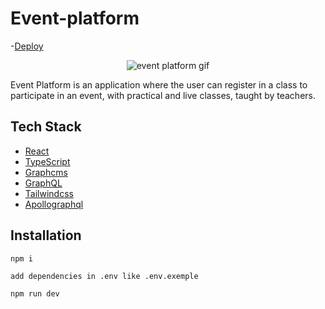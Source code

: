 # Event-platform
-[Deploy](https://event-platform-gamma.vercel.app/)

<p align="center">
  <img alt="event platform gif" src=".github/event-platform.gif" />
</p>

Event Platform is an application where the user can register in a class to participate in an event, with practical and live classes, taught by teachers.

## Tech Stack

- [React](https://reactjs.org/)
- [TypeScript](https://www.typescriptlang.org)
- [Graphcms](https://graphcms.com/)
- [GraphQL](https://graphql.org/)
- [Tailwindcss](https://tailwindcss.com/)
- [Apollographql](https://www.apollographql.com/)

## Installation

```
npm i
```
```
add dependencies in .env like .env.exemple
```
```
npm run dev
```
    
